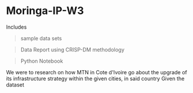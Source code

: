 # Moringa-IP-W3
Includes 
> sample data sets 

> Data Report using CRISP-DM methodology

> Python Notebook 


We were to research on how MTN in Cote d'Ivoire go about the upgrade of its infrastructure strategy within the given cities, in said country
Given the dataset 
